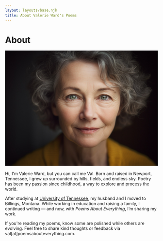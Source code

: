 ```yaml
---
layout: layouts/base.njk
title: About Valerie Ward's Poems
---
```

# About

![Valerie Ward](images/valeriewardprofile.jpg)

Hi, I'm Valerie Ward, but you can call me Val. Born and raised in Newport, Tennessee, I grew up surrounded by hills, fields, and endless sky. Poetry has been my passion since childhood, a way to explore and process the world.

After studying at [University of Tennessee](https://www.utk.edu), my husband and I moved to Billings, Montana. While working in education and raising a family, I continued writing — and now, with *Poems About Everything*, I’m sharing my work.

If you're reading my poems, know some are polished while others are evolving. Feel free to share kind thoughts or feedback via val[at]poemsabouteverything.com.